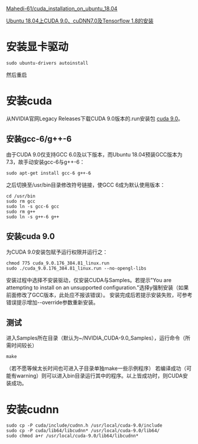 

[Mahedi-61/cuda_installation_on_ubuntu_18.04](https://gist.github.com/Mahedi-61/2a2f1579d4271717d421065168ce6a73)

[Ubuntu 18.04上CUDA 9.0、cuDNN7.0及Tensorflow 1.8的安装](https://www.cnblogs.com/ArrowKeys/p/9007437.html)

# 安装显卡驱动
```
sudo ubuntu-drivers autoinstall
```
然后重启


# 安装cuda
从NVIDIA官网Legacy Releases下载CUDA 9.0版本的.run安装包 
[cuda 9.0](https://developer.nvidia.com/cuda-90-download-archive)。

## 安装gcc-6/g++-6
由于CUDA 9.0仅支持GCC 6.0及以下版本，而Ubuntu 18.04预装GCC版本为7.3，故手动安装gcc-6与g++-6：
```
sudo apt-get install gcc-6 g++-6
```

之后切换至/usr/bin目录修改符号链接，使GCC 6成为默认使用版本：
```
cd /usr/bin
sudo rm gcc
sudo ln -s gcc-6 gcc
sudo rm g++
sudo ln -s g++-6 g++
```
## 安装cuda 9.0
为CUDA 9.0安装包赋予运行权限并运行之：
```
chmod 775 cuda_9.0.176_384.81_linux.run
sudo ./cuda_9.0.176_384.81_linux.run --no-opengl-libs
```
安装过程中选择不安装驱动，仅安装CUDA与Samples。若提示"You are attempting to install on an unsupported configuration."选择y强制安装（如果前面修改了GCC版本，此处应不报该错误）。
安装完成后若提示安装失败，可参考错误提示增加--override参数重新安装。

## 测试
进入Samples所在目录（默认为~/NVIDIA_CUDA-9.0_Samples），运行命令（所需时间较长）
```
make
```
（若不愿等候太长时间也可进入子目录单独make一些示例程序）
若编译成功（可能有warning）则可以进入bin目录运行其中的程序。以上皆成功时，则CUDA安装成功。


# 安装cudnn
```
sudo cp -P cuda/include/cudnn.h /usr/local/cuda-9.0/include
sudo cp -P cuda/lib64/libcudnn* /usr/local/cuda-9.0/lib64/
sudo chmod a+r /usr/local/cuda-9.0/lib64/libcudnn*
```
